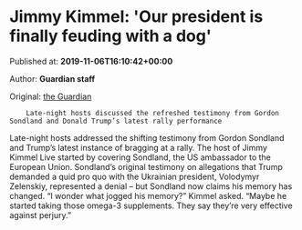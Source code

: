 
# Jimmy Kimmel: 'Our president is finally feuding with a dog'

Published at: **2019-11-06T16:10:42+00:00**

Author: **Guardian staff**

Original: [the Guardian](https://www.theguardian.com/culture/2019/nov/06/jimmy-kimmel-trump-dog-late-night-tv)


        Late-night hosts discussed the refreshed testimony from Gordon Sondland and Donald Trump’s latest rally performance
      
Late-night hosts addressed the shifting testimony from Gordon Sondland and Trump’s latest instance of bragging at a rally.
The host of Jimmy Kimmel Live started by covering Sondland, the US ambassador to the European Union. Sondland’s original testimony on allegations that Trump demanded a quid pro quo with the Ukrainian president, Volodymyr Zelenskiy, represented a denial – but Sondland now claims his memory has changed.
“I wonder what jogged his memory?” Kimmel asked. “Maybe he started taking those omega-3 supplements. They say they’re very effective against perjury.”
